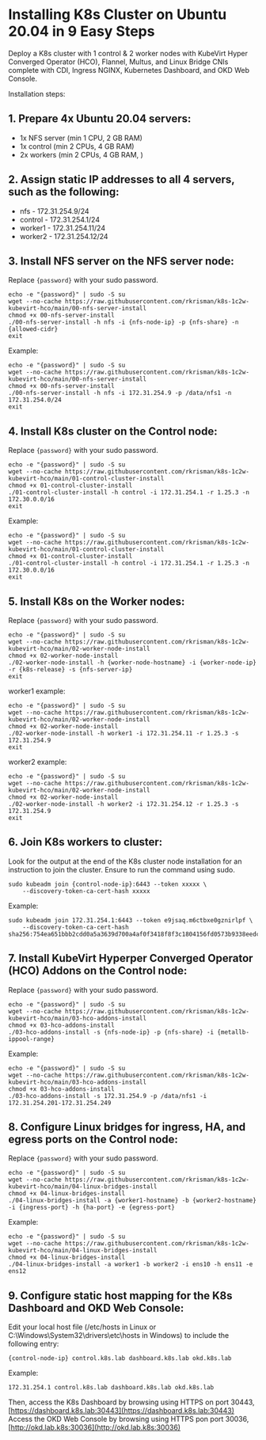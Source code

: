 # Installing K8s Cluster on Ubuntu 20.04 in 9 Easy Steps

Deploy a K8s cluster with 1 control & 2 worker nodes with KubeVirt Hyper Converged Operator (HCO), Flannel, Multus, and Linux Bridge CNIs complete with CDI, Ingress NGINX, Kubernetes Dashboard, and OKD Web Console.

Installation steps:

## 1. Prepare 4x Ubuntu 20.04 servers:

- 1x NFS server (min 1 CPU, 2 GB RAM)
- 1x control (min 2 CPUs, 4 GB RAM)
- 2x workers (min 2 CPUs, 4 GB RAM, )

## 2. Assign static IP addresses to all 4 servers, such as the following:

- nfs - 172.31.254.9/24
- control - 172.31.254.1/24
- worker1 - 172.31.254.11/24
- worker2 - 172.31.254.12/24

## 3. Install NFS server on the NFS server node:

Replace `{password}` with your sudo password.

```
echo -e "{password}" | sudo -S su
wget --no-cache https://raw.githubusercontent.com/rkrisman/k8s-1c2w-kubevirt-hco/main/00-nfs-server-install
chmod +x 00-nfs-server-install
./00-nfs-server-install -h nfs -i {nfs-node-ip} -p {nfs-share} -n {allowed-cidr}
exit
```

Example:
```
echo -e "{password}" | sudo -S su
wget --no-cache https://raw.githubusercontent.com/rkrisman/k8s-1c2w-kubevirt-hco/main/00-nfs-server-install
chmod +x 00-nfs-server-install
./00-nfs-server-install -h nfs -i 172.31.254.9 -p /data/nfs1 -n 172.31.254.0/24
exit
```

## 4. Install K8s cluster on the Control node:

Replace `{password}` with your sudo password.

```
echo -e "{password}" | sudo -S su
wget --no-cache https://raw.githubusercontent.com/rkrisman/k8s-1c2w-kubevirt-hco/main/01-control-cluster-install
chmod +x 01-control-cluster-install
./01-control-cluster-install -h control -i 172.31.254.1 -r 1.25.3 -n 172.30.0.0/16
exit
```

Example:
```
echo -e "{password}" | sudo -S su
wget --no-cache https://raw.githubusercontent.com/rkrisman/k8s-1c2w-kubevirt-hco/main/01-control-cluster-install
chmod +x 01-control-cluster-install
./01-control-cluster-install -h control -i 172.31.254.1 -r 1.25.3 -n 172.30.0.0/16
exit
```

## 5. Install K8s on the Worker nodes:

Replace `{password}` with your sudo password.

```
echo -e "{password}" | sudo -S su
wget --no-cache https://raw.githubusercontent.com/rkrisman/k8s-1c2w-kubevirt-hco/main/02-worker-node-install
chmod +x 02-worker-node-install
./02-worker-node-install -h {worker-node-hostname} -i {worker-node-ip} -r {k8s-release} -s {nfs-server-ip}
exit
```

worker1 example:
```
echo -e "{password}" | sudo -S su
wget --no-cache https://raw.githubusercontent.com/rkrisman/k8s-1c2w-kubevirt-hco/main/02-worker-node-install
chmod +x 02-worker-node-install
./02-worker-node-install -h worker1 -i 172.31.254.11 -r 1.25.3 -s 172.31.254.9
exit
```

worker2 example:
```
echo -e "{password}" | sudo -S su
wget --no-cache https://raw.githubusercontent.com/rkrisman/k8s-1c2w-kubevirt-hco/main/02-worker-node-install
chmod +x 02-worker-node-install
./02-worker-node-install -h worker2 -i 172.31.254.12 -r 1.25.3 -s 172.31.254.9
exit
```

## 6. Join K8s workers to cluster:

Look for the output at the end of the K8s cluster node installation for an instruction to join the cluster. Ensure to run the command using sudo.

```
sudo kubeadm join {control-node-ip}:6443 --token xxxxx \
    --discovery-token-ca-cert-hash xxxxx
```

Example:
```
sudo kubeadm join 172.31.254.1:6443 --token e9jsaq.m6ctbxe0gznirlpf \
    --discovery-token-ca-cert-hash sha256:754ea651bbb2cdd0a5a3639d700a4af0f3418f8f3c1804156fd0573b9338eedc
```

## 7. Install KubeVirt Hyperper Converged Operator (HCO) Addons on the Control node:

Replace `{password}` with your sudo password.

```
echo -e "{password}" | sudo -S su
wget --no-cache https://raw.githubusercontent.com/rkrisman/k8s-1c2w-kubevirt-hco/main/03-hco-addons-install
chmod +x 03-hco-addons-install
./03-hco-addons-install -s {nfs-node-ip} -p {nfs-share} -i {metallb-ippool-range}
```

Example:
```
echo -e "{password}" | sudo -S su
wget --no-cache https://raw.githubusercontent.com/rkrisman/k8s-1c2w-kubevirt-hco/main/03-hco-addons-install
chmod +x 03-hco-addons-install
./03-hco-addons-install -s 172.31.254.9 -p /data/nfs1 -i 172.31.254.201-172.31.254.249
```

## 8. Configure Linux bridges for ingress, HA, and egress ports on the Control node:

Replace `{password}` with your sudo password.
```
echo -e "{password}" | sudo -S su
wget --no-cache https://raw.githubusercontent.com/rkrisman/k8s-1c2w-kubevirt-hco/main/04-linux-bridges-install
chmod +x 04-linux-bridges-install
./04-linux-bridges-install -a {worker1-hostname} -b {worker2-hostname} -i {ingress-port} -h {ha-port} -e {egress-port}
```

Example:
```
echo -e "{password}" | sudo -S su
wget --no-cache https://raw.githubusercontent.com/rkrisman/k8s-1c2w-kubevirt-hco/main/04-linux-bridges-install
chmod +x 04-linux-bridges-install
./04-linux-bridges-install -a worker1 -b worker2 -i ens10 -h ens11 -e ens12
```

## 9. Configure static host mapping for the K8s Dashboard and OKD Web Console:

Edit your local host file (/etc/hosts in Linux or C:\Windows\System32\drivers\etc\hosts in Windows) to include the following entry:

```
{control-node-ip} control.k8s.lab dashboard.k8s.lab okd.k8s.lab
```

Example:
```
172.31.254.1 control.k8s.lab dashboard.k8s.lab okd.k8s.lab
```

Then, access the K8s Dashboard by browsing using HTTPS on port 30443, [https://dashboard.k8s.lab:30443](https://dashboard.k8s.lab:30443)
Access the OKD Web Console by browsing using HTTPS pon port 30036, [http://okd.lab.k8s:30036](http://okd.lab.k8s:30036)
